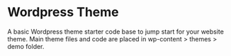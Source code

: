 # Wordpress Theme

A basic Wordpress theme starter code base to jump start for your website theme. Main theme files and code are placed in wp-content > themes > demo folder.
